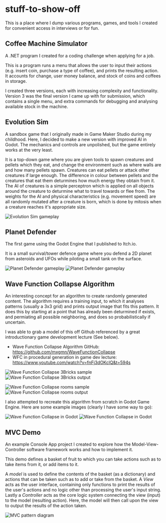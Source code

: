# stuff-to-show-off

This is a place where I dump various programs, games, and tools I created for convenient access in interviews or for fun.


## Coffee Machine Simulator

A .NET program I created for a coding challenge when applying for a job. 

This is a program runs a menu that allows the user to input their actions (e.g. insert coin, purchase a type of coffee), and prints the resulting action. 
It accounts for change, user money balance, and stock of coins and coffees in storage.

I created three versions, each with increasing complexity and functionality. Version 3 was the final version I came up with for submission, 
which contains a single menu, and extra commands for debugging and analysing available stock in the machine.

## Evolution Sim

A sandbox game that I originally made in Game Maker Studio during my childhood. Here, I decided to make a new version with improved AI in Godot. 
The mechanics and controls are unpolished, but the game entirely works at the very least.

It is a top-down game where you are given tools to spawn creatures and pellets which they eat, and change the environment such as where walls are and how many pellets spawn.
Creatures can eat pellets or attack other creatures if large enough. 
The difference in colour between pellets and the creatures that eat them deturmines how much energy they obtain from it.
The AI of creatures is a simple perceptron which is applied on all objects around the creature to deturmine what to travel towards or flee from.
The weights for the AI and physical characteristics (e.g. movement speed) are all randomly mutated after a creature is born, which is done by mitosis when a creature reaches it's appropriate size.

![Evolution Sim gameplay](EvolutionSim/example.png)

## Planet Defender

The first game using the Godot Engine that I published to Itch.io.

It is a small survival/tower defence game where you defend a 2D planet from asteroids and UFOs while piloting a small tank on the surface.


![Planet Defender gameplay](PlanetDefender/PDlevel1.png)
![Planet Defender gameplay](PlanetDefender/PDlevel36.png)

## Wave Function Collapse Algorithm

An interesting concept for an algorithm to create randomly generated content. The algorithm requires a training input, to which it analyses patterns (usually a 3x3 grid) and prints output image that fits this pattern. 
It does this by starting at a point that has already been deturmined if exists, and permiating all possible neighboring, and does so probabilistically if uncertain.

I was able to grab a model of this off Github referenced by a great introductionary game development lecture (See below).

* Wave Function Collapse Algorithm GitHub: https://github.com/mxgmn/WaveFunctionCollapse
* WFC in procedural generation in game dev lecture: https://www.youtube.com/watch?v=fnFj3dOKcIQ&t=594s

![Wave Function Collapse 3Bricks sample](WaveFunctionCollapse/example%20samples/3Bricks.png) 
![Wave Function Collapse 3Bricks output](WaveFunctionCollapse/example%20outputs/3Bricks.png)

![Wave Function Collapse rooms sample](WaveFunctionCollapse/example%20samples/rooms.png)
![Wave Function Collapse rooms output](WaveFunctionCollapse/example%20outputs/rooms.png)


I also attempted to recreate this algorithm from scratch in Godot Game Engine. Here are some example images (clearly I have some way to go):

![Wave Function Collapse in Godot](WaveFunctionCollapse/Godotattempt.png)
![Wave Function Collapse in Godot](WaveFunctionCollapse/Godotattempt2.png)


## MVC Demo

An example Console App project I created to explore how the Model-View-Controller software framework works and how to implement it.

This demo defines a basket of fruit to which you can take actions such as to take items from it, or add items to it.

A *model* is used to define the contents of the basket (as a dictionary) and actions that can be taken such as to add or take from the basket. 
A *View* acts as the user interface, containing only functions to print the results of the user's actions and no logic other than processing the user's input string.
Lastly a *Controller* acts as the core logic system connecting the view (input) to the model (resulting action). Here, the model will then call upon the view to output the results of the action taken.

![MVC pattern diagram](MVCDemo/800px-MVC-Process.svg.png)